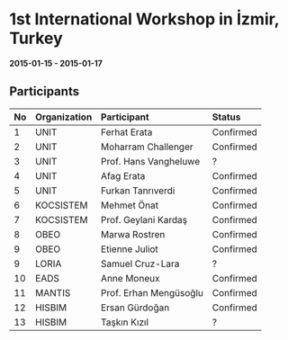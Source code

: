 1st International Workshop in İzmir, Turkey
===
**2015-01-15 - 2015-01-17**

Participants
---

No | Organization  | Participant |Status
:-- | :------ | :--- | :---
1 | UNIT | Ferhat Erata | Confirmed
2 | UNIT | Moharram Challenger | Confirmed
3 | UNIT | Prof. Hans Vangheluwe | ?
4 | UNIT | Afag Erata | Confirmed
5 | UNIT | Furkan Tanrıverdi | Confirmed
6 | KOCSISTEM | Mehmet Önat | Confirmed
7 | KOCSISTEM | Prof. Geylani Kardaş | Confirmed
8 | OBEO | Marwa Rostren | Confirmed
9 | OBEO | Etienne Juliot | Confirmed
9 | LORIA | Samuel Cruz-Lara | ?
10 | EADS |Anne Moneux  | Confirmed
11 | MANTIS | Prof. Erhan Mengüsoğlu  | Confirmed
12 | HISBIM | Ersan Gürdoğan | Confirmed
13 | HISBIM | Taşkın Kızıl | ?
